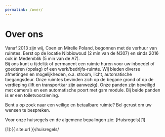 ```yaml
---
permalink: /over/
---
```


# Over ons

Vanaf 2013 zijn wij, Coen en Mirelle Poland, begonnen met de verhuur van ruimtes. Eerst op de locatie Nibbixwoud (2 min van de N307) en sinds 2016 ook in Medemblik (5 min van de A7).  
Bij ons kunt u tijdelijk of permanent een ruimte huren voor uw inboedel of goederen (opslag) of een werk/bedrijfs-ruimte. Wij bieden diverse afmetingen en mogelijkheden, o.a. stroom, licht, automatische toegangsdeur. Onze ruimtes bevinden zich op de begane grond of op de verdieping (lift en transportkar zijn aanwezig). Onze panden zijn beveiligd met camera’s en een automatische poort met gsm module. Bij beide panden is er een toiletvoorziening.  

Bent u op zoek naar een veilige en betaalbare ruimte? Bel gerust om uw wensen te bespreken.

Voor onze huisregels en de algemene bepalingen zie: [Huisregels][1]

[1]:{{ site.url }}/huisregels/
